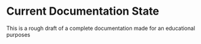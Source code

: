 # Current Documentation State

This is a rough draft of a complete documentation made for an educational purposes
